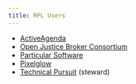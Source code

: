 ```yaml
---
title: RPL Users
---
```

- [ActiveAgenda](http://www.activeagenda.com/tiki-index.php)
- [Open Justice Broker Consortium](http://www.ojbc.org/)
- [Particular Software](https://particular.net/)
- [Pixelglow](http://www.pixelglow.com/papers/psl-license.pdf)
- [Technical Pursuit](https://technicalpursuit.com/) (steward)
